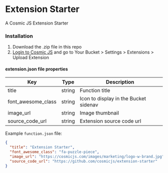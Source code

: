 # Extension Starter
A Cosmic JS Extension Starter

### Installation
1. Download the .zip file in this repo
2. [Login to Cosmic JS](https://cosmicjs.com) and go to Your Bucket > Settings > Extensions > Upload Extension

#### extension.json file properties
Key | Type | Description
--- | --- | ---
| title     | string | Function title
| font_awesome_class      | string | Icon to display in the Bucket sidenav
| image_url      | string | Image thumbnail
| source_code_url      | string | Extension source code url

Example `function.json` file:
```json
{
  "title": "Extension Starter",
  "font_awesome_class": "fa-puzzle-piece",
  "image_url": "https://cosmicjs.com/images/marketing/logo-w-brand.jpg",
  "source_code_url": "https://github.com/cosmicjs/extension-starter"
}
```
